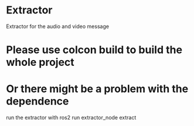 # Extractor
Extractor for the audio and video message

# Please use colcon build to build the whole project
# Or there might be a problem with the dependence

run the extractor with ros2 run extractor_node extract

